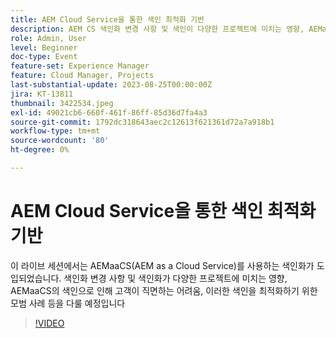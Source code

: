 ```yaml
---
title: AEM Cloud Service을 통한 색인 최적화 기반
description: AEM CS 색인화 변경 사항 및 색인이 다양한 프로젝트에 미치는 영향, AEMaaCS의 색인으로 인해 고객이 직면하는 어려움, 이러한 색인을 최적화하기 위한 모범 사례
role: Admin, User
level: Beginner
doc-type: Event
feature-set: Experience Manager
feature: Cloud Manager, Projects
last-substantial-update: 2023-08-25T00:00:00Z
jira: KT-13811
thumbnail: 3422534.jpeg
exl-id: 49021cb6-660f-461f-86ff-85d36d7fa4a3
source-git-commit: 1792dc318643aec2c12613f621361d72a7a918b1
workflow-type: tm+mt
source-wordcount: '80'
ht-degree: 0%

---
```


# AEM Cloud Service을 통한 색인 최적화 기반

이 라이브 세션에서는 AEMaaCS(AEM as a Cloud Service)를 사용하는 색인화가 도입되었습니다. 색인화 변경 사항 및 색인화가 다양한 프로젝트에 미치는 영향, AEMaaCS의 색인으로 인해 고객이 직면하는 어려움, 이러한 색인을 최적화하기 위한 모범 사례 등을 다룰 예정입니다

>[!VIDEO](https://video.tv.adobe.com/v/3422534/?learn=on)
